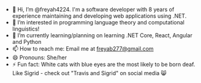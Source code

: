 - 👋 Hi, I’m @freyah4224. I'm a software developer with 8 years of experience maintaining and developing web applications using .NET.
- 👀 I’m interested in programming language theory and computational linguistics!
- 🌱 I’m currently learning/planning on learning .NET Core, React, Angular and Python
- 📫 How to reach me: Email me at freyab277@gmail.com
- 😄 Pronouns: She/her
- ⚡ Fun fact: White cats with blue eyes are the most likely to be born deaf. Like Sigrid - check out "Travis and Sigrid" on social media 😸
